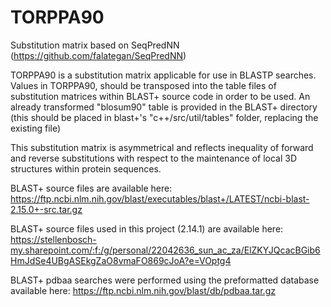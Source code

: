 # TORPPA90
Substitution matrix based on SeqPredNN (https://github.com/falategan/SeqPredNN)

TORPPA90 is a substitution matrix applicable for use in BLASTP searches. Values in TORPPA90, should be transposed into the table files of substitution matrices within BLAST+ source code in order to be used. An already transformed "blosum90" table is provided in the BLAST+ directory (this should be placed in blast+'s "c++/src/util/tables" folder, replacing the existing file)

This substitution matrix is asymmetrical and reflects inequality of forward and reverse substitutions with respect to the maintenance of local 3D structures within protein sequences.

BLAST+ source files are available here: https://ftp.ncbi.nlm.nih.gov/blast/executables/blast+/LATEST/ncbi-blast-2.15.0+-src.tar.gz

BLAST+ source files used in this project (2.14.1) are available here: https://stellenbosch-my.sharepoint.com/:f:/g/personal/22042636_sun_ac_za/ElZKYJQcacBGib6HmJdSe4UBgASEkgZaO8vmaFO869cJoA?e=VOptg4

BLAST+ pdbaa searches were performed using the preformatted database available here: https://ftp.ncbi.nlm.nih.gov/blast/db/pdbaa.tar.gz
